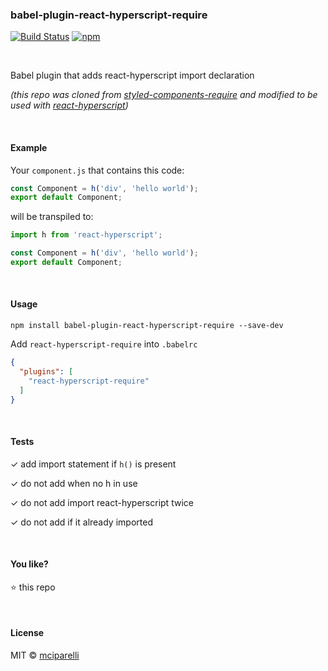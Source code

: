 ### babel-plugin-react-hyperscript-require
[![Build
Status](https://api.travis-ci.org/mciparelli/babel-plugin-react-hyperscript-require.svg?branch=master)](https://travis-ci.org/mciparelli/babel-plugin-react-hyperscript-require)
[![npm](https://img.shields.io/npm/v/babel-plugin-react-hyperscript-require.svg?maxAge=3600)](https://www.npmjs.com/package/babel-plugin-react-hyperscript-require)

&nbsp;

Babel plugin that adds react-hyperscript import declaration

_(this repo was cloned from [styled-components-require](https://github.com/mciparelli/babel-plugin-styled-components-require)
and modified to be used with [react-hyperscript](https://github.com/mlmorg/react-hyperscript))_

&nbsp;

#### Example

Your `component.js` that contains this code:

```js
const Component = h('div', 'hello world');
export default Component;
```

will be transpiled to:

```js
import h from 'react-hyperscript';

const Component = h('div', 'hello world');
export default Component;
```

&nbsp;

#### Usage

`npm install babel-plugin-react-hyperscript-require --save-dev`

Add `react-hyperscript-require` into `.babelrc`

```json
{
  "plugins": [
    "react-hyperscript-require"
  ]
}
```

&nbsp;

#### Tests

✓ add import statement if `h()` is present

✓ do not add when no h in use

✓ do not add import react-hyperscript twice

✓ do not add if it already imported

&nbsp;

#### You like?

:star: this repo

&nbsp;

#### License

MIT © [mciparelli](https://github.com/mciparelli)
